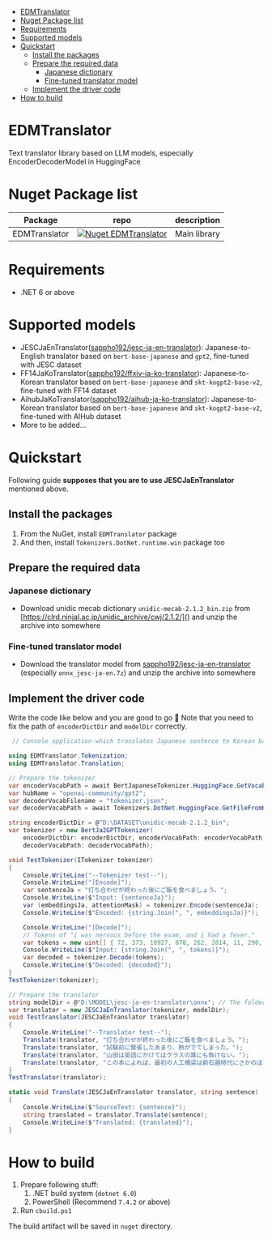 - [EDMTranslator](#edmtranslator)
- [Nuget Package list](#nuget-package-list)
- [Requirements](#requirements)
- [Supported models](#supported-models)
- [Quickstart](#quickstart)
  - [Install the packages](#install-the-packages)
  - [Prepare the required data](#prepare-the-required-data)
    - [Japanese dictionary](#japanese-dictionary)
    - [Fine-tuned translator model](#fine-tuned-translator-model)
  - [Implement the driver code](#implement-the-driver-code)
- [How to build](#how-to-build)

# EDMTranslator

Text translator library based on LLM models, especially EncoderDecoderModel in HuggingFace

# Nuget Package list

| Package       | repo                                                                                                                            | description  |
| ------------- | ------------------------------------------------------------------------------------------------------------------------------- | ------------ |
| EDMTranslator | [![Nuget EDMTranslator](https://img.shields.io/nuget/v/EDMTranslator.svg?style=flat)](https://www.nuget.org/packages/EDMTranslator/) | Main library |

# Requirements

* .NET 6 or above

# Supported models

* JESCJaEnTranslator([sappho192/jesc-ja-en-translator](https://huggingface.co/sappho192/jesc-ja-en-translator)): Japanese-to-English translator based on `bert-base-japanese` and `gpt2`, fine-tuned with JESC dataset
* FF14JaKoTranslator([sappho192/ffxiv-ja-ko-translator](https://github.com/sappho192/ffxiv-ja-ko-translator)): Japanese-to-Korean translator based on `bert-base-japanese` and `skt-kogpt2-base-v2`, fine-tuned with FF14 dataset
* AihubJaKoTranslator([sappho192/aihub-ja-ko-translator](https://huggingface.co/sappho192/aihub-ja-ko-translator)): Japanese-to-Korean translator based on `bert-base-japanese` and `skt-kogpt2-base-v2`, fine-tuned with AIHub dataset
* More to be added...

# Quickstart

Following guide **supposes that you are to use JESCJaEnTranslator** mentioned above.

## Install the packages

1. From the NuGet, install `EDMTranslator` package
2. And then, install `Tokenizers.DotNet.runtime.win` package too

## Prepare the required data

### Japanese dictionary

* Download unidic mecab dictionary `unidic-mecab-2.1.2_bin.zip` from [https://clrd.ninjal.ac.jp/unidic_archive/cwj/2.1.2/]() and unzip the archive into somewhere

### Fine-tuned translator model

* Download the translator model from [sappho192/jesc-ja-en-translator](https://huggingface.co/sappho192/jesc-ja-en-translator/blob/main/onnx_jesc-ja-en.7z) (especially `onnx_jesc-ja-en.7z`) and unzip the archive into somewhere

## Implement the driver code

Write the code like below and you are good to go 🫡
Note that you need to fix the path of `encoderDictDir` and `modelDir` correctly.

```csharp
 // Console application which translates Japanese sentence to Korean based on FF14JaKoTranslator

using EDMTranslator.Tokenization;
using EDMTranslator.Translation;

// Prepare the tokenizer
var encoderVocabPath = await BertJapaneseTokenizer.HuggingFace.GetVocabFromHub("tohoku-nlp/bert-base-japanese-v2");
var hubName = "openai-community/gpt2";
var decoderVocabFilename = "tokenizer.json";
var decoderVocabPath = await Tokenizers.DotNet.HuggingFace.GetFileFromHub(hubName, decoderVocabFilename, "deps");

string encoderDictDir = @"D:\DATASET\unidic-mecab-2.1.2_bin";
var tokenizer = new BertJa2GPTTokenizer(
    encoderDictDir: encoderDictDir, encoderVocabPath: encoderVocabPath,
    decoderVocabPath: decoderVocabPath);

void TestTokenizer(ITokenizer tokenizer)
{
    Console.WriteLine("--Tokenizer test--");
    Console.WriteLine("[Encode]");
    var sentenceJa = "打ち合わせが終わった後にご飯を食べましょう。";
    Console.WriteLine($"Input: {sentenceJa}");
    var (embeddingsJa, attentionMask) = tokenizer.Encode(sentenceJa);
    Console.WriteLine($"Encoded: {string.Join(", ", embeddingsJa)}");

    Console.WriteLine("[Decode]");
    // Tokens of "i was nervous before the exam, and i had a fever."
    var tokens = new uint[] { 72, 373, 10927, 878, 262, 2814, 11, 290, 1312, 550, 257, 17372, 13 };
    Console.WriteLine($"Input: {string.Join(", ", tokens)}");
    var decoded = tokenizer.Decode(tokens);
    Console.WriteLine($"Decoded: {decoded}");
}
TestTokenizer(tokenizer);

// Prepare the translator
string modelDir = @"D:\MODEL\jesc-ja-en-translator\onnx"; // The folder should contains encoder_model.onnx and decoder_model_merged.onnx
var translator = new JESCJaEnTranslator(tokenizer, modelDir);
void TestTranslator(JESCJaEnTranslator translator)
{
    Console.WriteLine("--Translator test--");
    Translate(translator, "打ち合わせが終わった後にご飯を食べましょう。");
    Translate(translator, "試験前に緊張したあまり、熱がでてしまった。");
    Translate(translator, "山田は英語にかけてはクラスの誰にも負けない。");
    Translate(translator, "この本によれば、最初の人工橋梁は新石器時代にさかのぼるという。");
}
TestTranslator(translator);

static void Translate(JESCJaEnTranslator translator, string sentence)
{
    Console.WriteLine($"SourceText: {sentence}");
    string translated = translator.Translate(sentence);
    Console.WriteLine($"Translated: {translated}");
}
```

# How to build

1. Prepare following stuff:
   1. .NET build system (`dotnet 6.0`)
   2. PowerShell (Recommend `7.4.2` or above)
2. Run `cbuild.ps1`

The build artifact will be saved in `nuget` directory.
